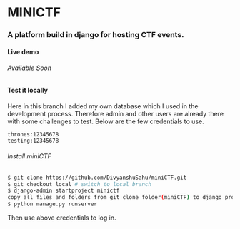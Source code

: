 # MINICTF

### A platform build in django for hosting CTF events. 

#### Live demo 

###### Available Soon

#### Test it locally

Here in this branch I added my own database which I used in the development process. Therefore admin and other users are already there with some challenges to test. Below are the few credentials to use. 

```
thrones:12345678
testing:12345678
```

###### Install miniCTF

```sh
$ git clone https://github.com/DivyanshuSahu/miniCTF.git
$ git checkout local # switch to local branch
$ django-admin startproject minictf
copy all files and folders from git clone folder(miniCTF) to django project folder(minictf)
$ python manage.py runserver
```

Then use above credentials to log in.
